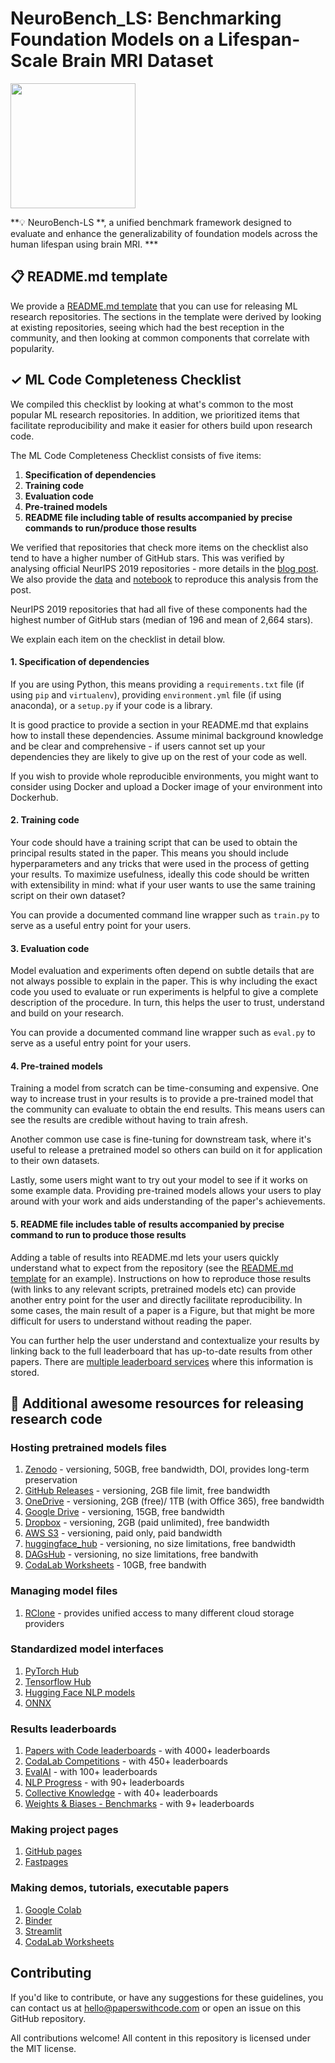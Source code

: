 # NeuroBench_LS: Benchmarking Foundation Models on a Lifespan-Scale Brain MRI Dataset

 

<img src="https://upload.wikimedia.org/wikipedia/en/thumb/0/08/Logo_for_Conference_on_Neural_Information_Processing_Systems.svg/1200px-Logo_for_Conference_on_Neural_Information_Processing_Systems.svg.png" width=200>

**💡 NeuroBench-LS **, a unified benchmark framework designed to evaluate and enhance the generalizability of foundation models across the human lifespan using brain MRI. *** 

## 📋 README.md template

We provide a [README.md template](templates/README.md) that you can use for releasing ML research repositories. The sections in the template were derived by looking at existing repositories, seeing which had the best reception in the community, and then looking at common components that correlate with popularity.    

## ✓ ML Code Completeness Checklist

We compiled this checklist by looking at what's common to the most popular ML research repositories. In addition, we prioritized items that facilitate reproducibility and make it easier for others build upon research code.

The ML Code Completeness Checklist consists of five items:

1. **Specification of dependencies**
2. **Training code** 
3. **Evaluation code**
4. **Pre-trained models**
5. **README file including table of results accompanied by precise commands to run/produce those results**

We verified that repositories that check more items on the checklist also tend to have a higher number of GitHub stars. This was verified by analysing official NeurIPS 2019 repositories - more details in the [blog post](https://medium.com/paperswithcode/ml-code-completeness-checklist-e9127b168501). We also provide the [data](notebooks/code_checklist-neurips2019.csv) and [notebook](notebooks/code_checklist-analysis.pdf) to reproduce this analysis from the post. 

NeurIPS 2019 repositories that had all five of these components had the highest number of GitHub stars (median of 196 and mean of 2,664 stars). 

We explain each item on the checklist in detail blow. 

#### 1. Specification of dependencies

If you are using Python, this means providing a `requirements.txt` file (if using `pip` and `virtualenv`), providing `environment.yml` file (if using anaconda), or a `setup.py` if your code is a library. 

It is good practice to provide a section in your README.md that explains how to install these dependencies. Assume minimal background knowledge and be clear and comprehensive - if users cannot set up your dependencies they are likely to give up on the rest of your code as well. 

If you wish to provide whole reproducible environments, you might want to consider using Docker and upload a Docker image of your environment into Dockerhub. 

#### 2. Training code

Your code should have a training script that can be used to obtain the principal results stated in the paper. This means you should include hyperparameters and any tricks that were used in the process of getting your results. To maximize usefulness, ideally this code should be written with extensibility in mind: what if your user wants to use the same training script on their own dataset?

You can provide a documented command line wrapper such as `train.py` to serve as a useful entry point for your users. 

#### 3. Evaluation code

Model evaluation and experiments often depend on subtle details that are not always possible to explain in the paper. This is why including the exact code you used to evaluate or run experiments is helpful to give a complete description of the procedure. In turn, this helps the user to trust, understand and build on your research.

You can provide a documented command line wrapper such as `eval.py` to serve as a useful entry point for your users.

#### 4. Pre-trained models

Training a model from scratch can be time-consuming and expensive. One way to increase trust in your results is to provide a pre-trained model that the community can evaluate to obtain the end results. This means users can see the results are credible without having to train afresh.

Another common use case is fine-tuning for downstream task, where it's useful to release a pretrained model so others can build on it for application to their own datasets.

Lastly, some users might want to try out your model to see if it works on some example data. Providing pre-trained models allows your users to play around with your work and aids understanding of the paper's achievements.

#### 5. README file includes table of results accompanied by precise command to run to produce those results

Adding a table of results into README.md lets your users quickly understand what to expect from the repository (see the [README.md template](templates/README.md) for an example). Instructions on how to reproduce those results (with links to any relevant scripts, pretrained models etc) can provide another entry point for the user and directly facilitate reproducibility. In some cases, the main result of a paper is a Figure, but that might be more difficult for users to understand without reading the paper. 

You can further help the user understand and contextualize your results by linking back to the full leaderboard that has up-to-date results from other papers. There are [multiple leaderboard services](#results-leaderboards) where this information is stored.  

## 🎉 Additional awesome resources for releasing research code

### Hosting pretrained models files

1. [Zenodo](https://zenodo.org) - versioning, 50GB, free bandwidth, DOI, provides long-term preservation
2. [GitHub Releases](https://help.github.com/en/github/administering-a-repository/managing-releases-in-a-repository) - versioning, 2GB file limit, free bandwidth
3. [OneDrive](https://www.onedrive.com/) - versioning, 2GB (free)/ 1TB (with Office 365), free bandwidth
4. [Google Drive](https://drive.google.com) - versioning, 15GB, free bandwidth
5. [Dropbox](https://dropbox.com) - versioning, 2GB (paid unlimited), free bandwidth
6. [AWS S3](https://aws.amazon.com/s3/) - versioning, paid only, paid bandwidth
7. [huggingface_hub](https://github.com/huggingface/huggingface_hub) - versioning, no size limitations, free bandwidth
8. [DAGsHub](https://dagshub.com/) - versioning, no size limitations, free bandwith
9. [CodaLab Worksheets](https://worksheets.codalab.org/) - 10GB, free bandwith

### Managing model files

1. [RClone](https://rclone.org/) - provides unified access to many different cloud storage providers

### Standardized model interfaces

1. [PyTorch Hub](https://pytorch.org/hub/)
2. [Tensorflow Hub](https://www.tensorflow.org/hub)
3. [Hugging Face NLP models](https://huggingface.co/models)
4. [ONNX](https://onnx.ai/)

### Results leaderboards

1. [Papers with Code leaderboards](https://paperswithcode.com/sota) - with 4000+ leaderboards
2. [CodaLab Competitions](https://competitions.codalab.org/) - with 450+ leaderboards
3. [EvalAI](https://eval.ai/) - with 100+ leaderboards
4. [NLP Progress](https://nlpprogress.com/) - with 90+ leaderboards
5. [Collective Knowledge](https://cKnowledge.io/reproduced-results) - with 40+ leaderboards
6. [Weights & Biases - Benchmarks](https://www.wandb.com/benchmarks) - with 9+ leaderboards

### Making project pages

1. [GitHub pages](https://pages.github.com/)
2. [Fastpages](https://github.com/fastai/fastpages)

### Making demos, tutorials, executable papers

1. [Google Colab](https://colab.research.google.com/)
2. [Binder](https://mybinder.org/)
3. [Streamlit](https://github.com/streamlit/streamlit)
4. [CodaLab Worksheets](https://worksheets.codalab.org/)

## Contributing

If you'd like to contribute, or have any suggestions for these guidelines, you can contact us at hello@paperswithcode.com or open an issue on this GitHub repository. 

All contributions welcome! All content in this repository is licensed under the MIT license.
